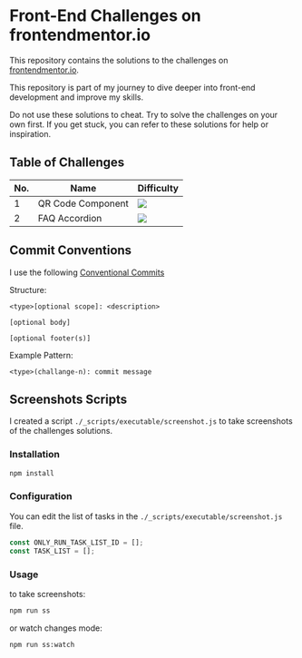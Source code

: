 # Front-End Challenges on frontendmentor.io

This repository contains the solutions to the challenges on [frontendmentor.io](https://www.frontendmentor.io/challenges).

This repository is part of my journey to dive deeper into front-end development and improve my skills.

Do not use these solutions to cheat. Try to solve the challenges on your own first. If you get stuck, you can refer to these solutions for help or inspiration.

## Table of Challenges

| No. | Name              | Difficulty                                                   |
| --- | ----------------- | ------------------------------------------------------------ |
| 1   | QR Code Component | ![](https://img.shields.io/badge/Difficulty-Newbie-blue.svg) |
| 2   | FAQ Accordion     | ![](https://img.shields.io/badge/Difficulty-Newbie-blue.svg) |

## Commit Conventions

I use the following [Conventional Commits](https://www.conventionalcommits.org/en/v1.0.0/)

Structure:

```
<type>[optional scope]: <description>

[optional body]

[optional footer(s)]
```

Example Pattern:

```
<type>(challange-n): commit message
```

## Screenshots Scripts

I created a script `./_scripts/executable/screenshot.js` to take screenshots of the challenges solutions.

### Installation

```bash
npm install
```

### Configuration

You can edit the list of tasks in the `./_scripts/executable/screenshot.js` file.

```javascript
const ONLY_RUN_TASK_LIST_ID = [];
const TASK_LIST = [];
```

### Usage

to take screenshots:

```bash
npm run ss
```

or watch changes mode:

```bash
npm run ss:watch
```
